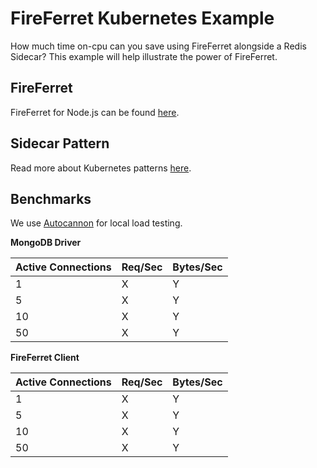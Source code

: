 # FireFerret Kubernetes Example

How much time on-cpu can you save using FireFerret alongside a Redis Sidecar? This example will help illustrate the power of FireFerret.

## FireFerret

FireFerret for Node.js can be found [here](https://github.com/mster/fireferret).

## Sidecar Pattern

Read more about Kubernetes patterns [here](https://kubernetes.io/blog/2015/06/the-distributed-system-toolkit-patterns/).

## Benchmarks

We use [Autocannon](https://github.com/mcollina/autocannon) for local load testing.

**MongoDB Driver**

| Active Connections | Req/Sec | Bytes/Sec |
| ------------------ | ------- | --------- |
| 1                  | X       | Y         |
| 5                  | X       | Y         |
| 10                 | X       | Y         |
| 50                 | X       | Y         |

**FireFerret Client**

| Active Connections | Req/Sec | Bytes/Sec |
| ------------------ | ------- | --------- |
| 1                  | X       | Y         |
| 5                  | X       | Y         |
| 10                 | X       | Y         |
| 50                 | X       | Y         |

